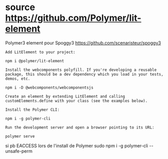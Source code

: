 # source https://github.com/Polymer/lit-element

Polymer3 element pour Spoggy3 https://github.com/scenaristeur/spoggy3


    Add LitElement to your project:

    npm i @polymer/lit-element

    Install the webcomponents polyfill. If you're developing a reusable package, this should be a dev dependency which you load in your tests, demos, etc.

    npm i -D @webcomponents/webcomponentsjs

    Create an element by extending LitElement and calling customElements.define with your class (see the examples below).

    Install the Polymer CLI:

    npm i -g polymer-cli

    Run the development server and open a browser pointing to its URL:

    polymer serve



si pb EACCESS lors de l'install de Polymer
sudo npm i -g polymer-cli --unsafe-perm
